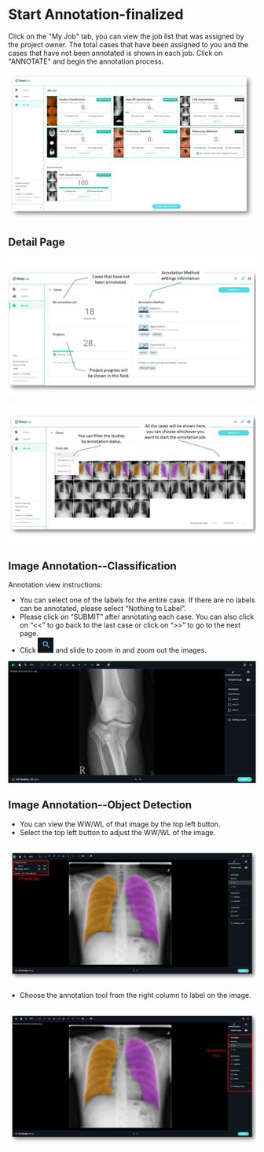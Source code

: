# Start Annotation-finalized

Click on the "My Job" tab,  you can view the job list that was assigned by the project owner. The total cases that have been assigned to you and the cases that have not been annotated is shown in each job. Click on "ANNOTATE" and begin the annotation process. 

![](../../.gitbook/assets/image%20%2883%29.png)

## Detail Page

![](../../.gitbook/assets/annotation1.jpg)

![](../../.gitbook/assets/annotation2.jpg)



## Image Annotation--Classification

Annotation view instructions: 

* You can select one of the labels for the entire case. If there are no labels can be annotated, please select “Nothing to Label”.  
* Please click on “SUBMIT” after annotating each case. You can also click on “&lt;&lt;” to go back to the last case or click on “&gt;&gt;” to go to the next page.
* Click ![](../../.gitbook/assets/xie-qu-%20%282%29.png) and slide to zoom in and zoom out the images. 

![](../../.gitbook/assets/image%20%28116%29.png)

## Image Annotation--Object Detection 

* You can view the WW/WL of that image by the top left button.
* Select the top left button to adjust the WW/WL of the image. 

![](../../.gitbook/assets/wwwl.jpg)

* Choose the annotation tool from the right column to label on the image. 

![](../../.gitbook/assets/annotation-tool.jpg)

